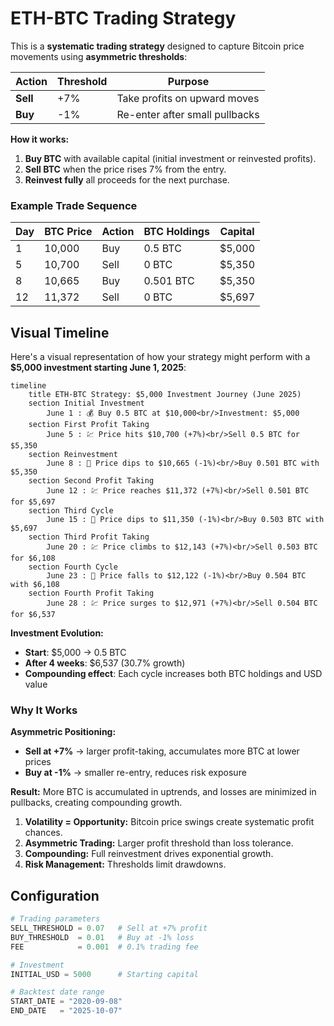 # ETH-BTC Trading Strategy

This is a **systematic trading strategy** designed to capture Bitcoin price movements using **asymmetric thresholds**:

| Action   | Threshold | Purpose                        |
| -------- | --------- | ------------------------------ |
| **Sell** | +7%       | Take profits on upward moves   |
| **Buy**  | -1%       | Re-enter after small pullbacks |

**How it works:**

1. **Buy BTC** with available capital (initial investment or reinvested profits).
2. **Sell BTC** when the price rises 7% from the entry.
3. **Reinvest fully** all proceeds for the next purchase.

### Example Trade Sequence

| Day | BTC Price | Action | BTC Holdings | Capital |
| --- | --------- | ------ | ------------ | ------- |
| 1   | 10,000    | Buy    | 0.5 BTC      | $5,000  |
| 5   | 10,700    | Sell   | 0 BTC        | $5,350  |
| 8   | 10,665    | Buy    | 0.501 BTC    | $5,350  |
| 12  | 11,372    | Sell   | 0 BTC        | $5,697  |

## Visual Timeline

Here's a visual representation of how your strategy might perform with a **$5,000 investment starting June 1, 2025**:

```mermaid
timeline
    title ETH-BTC Strategy: $5,000 Investment Journey (June 2025)
    section Initial Investment
        June 1 : 💰 Buy 0.5 BTC at $10,000<br/>Investment: $5,000
    section First Profit Taking
        June 5 : 💹 Price hits $10,700 (+7%)<br/>Sell 0.5 BTC for $5,350
    section Reinvestment
        June 8 : 🔄 Price dips to $10,665 (-1%)<br/>Buy 0.501 BTC with $5,350
    section Second Profit Taking
        June 12 : 💹 Price reaches $11,372 (+7%)<br/>Sell 0.501 BTC for $5,697
    section Third Cycle
        June 15 : 🔄 Price dips to $11,350 (-1%)<br/>Buy 0.503 BTC with $5,697
    section Third Profit Taking
        June 20 : 💹 Price climbs to $12,143 (+7%)<br/>Sell 0.503 BTC for $6,108
    section Fourth Cycle
        June 23 : 🔄 Price falls to $12,122 (-1%)<br/>Buy 0.504 BTC with $6,108
    section Fourth Profit Taking
        June 28 : 💹 Price surges to $12,971 (+7%)<br/>Sell 0.504 BTC for $6,537
```

**Investment Evolution:**
- **Start**: $5,000 → 0.5 BTC
- **After 4 weeks**: $6,537 (30.7% growth)
- **Compounding effect**: Each cycle increases both BTC holdings and USD value

### Why It Works

**Asymmetric Positioning:**

* **Sell at +7%** → larger profit-taking, accumulates more BTC at lower prices
* **Buy at -1%** → smaller re-entry, reduces risk exposure

**Result:** More BTC is accumulated in uptrends, and losses are minimized in pullbacks, creating compounding growth.

1. **Volatility = Opportunity:** Bitcoin price swings create systematic profit chances.
2. **Asymmetric Trading:** Larger profit threshold than loss tolerance.
3. **Compounding:** Full reinvestment drives exponential growth.
4. **Risk Management:** Thresholds limit drawdowns.

## Configuration

```python
# Trading parameters
SELL_THRESHOLD = 0.07   # Sell at +7% profit
BUY_THRESHOLD  = 0.01   # Buy at -1% loss
FEE            = 0.001  # 0.1% trading fee

# Investment
INITIAL_USD = 5000      # Starting capital

# Backtest date range
START_DATE = "2020-09-08"
END_DATE   = "2025-10-07"
```